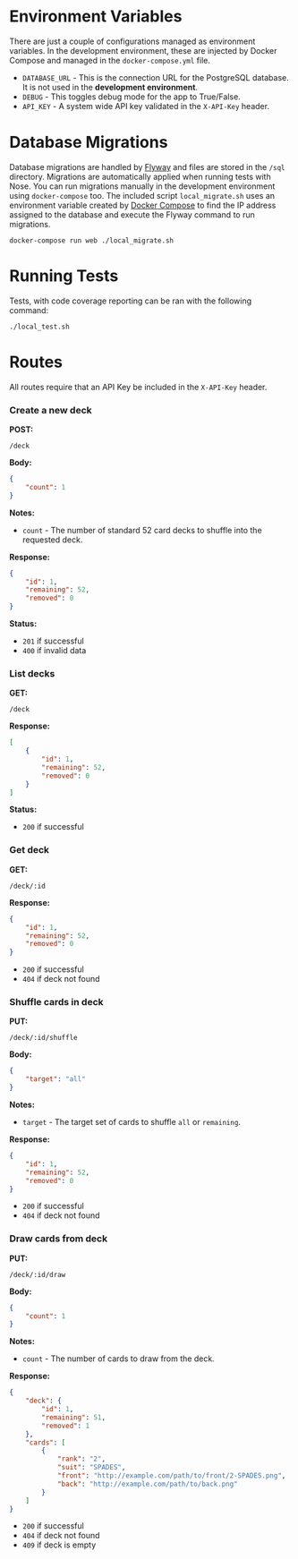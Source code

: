 Environment Variables
====================

There are just a couple of configurations managed as environment variables. In the development environment, these are injected by Docker Compose and managed in the `docker-compose.yml` file.

* `DATABASE_URL` - This is the connection URL for the PostgreSQL database. It is not used in the **development environment**.
* `DEBUG` - This toggles debug mode for the app to True/False.
* `API_KEY` - A system wide API key validated in the `X-API-Key` header.



Database Migrations
====================

Database migrations are handled by [Flyway](http://flywaydb.org/) and files are stored in the `/sql` directory. Migrations are automatically applied when running tests with Nose. You can run migrations manually in the development environment using `docker-compose` too. The included script `local_migrate.sh` uses an environment variable created by [Docker Compose](https://docs.docker.com/compose/env/) to find the IP address assigned to the database and execute the Flyway command to run migrations.

```
docker-compose run web ./local_migrate.sh
```



Running Tests
====================

Tests, with code coverage reporting can be ran with the following command:
```
./local_test.sh
```



Routes
====================

All routes require that an API Key be included in the `X-API-Key` header.



### Create a new deck

**POST:**
```
/deck
```

**Body:**
```json
{
    "count": 1
}
```

**Notes:**

* `count` - The number of standard 52 card decks to shuffle into the requested deck.

**Response:**
```json
{
    "id": 1,
    "remaining": 52,
    "removed": 0
}
```

**Status:**

* `201` if successful
* `400` if invalid data



### List decks

**GET:**
```
/deck
```

**Response:**
```json
[
    {
        "id": 1,
        "remaining": 52,
        "removed": 0
    }
]
```

**Status:**

* `200` if successful



### Get deck

**GET:**
```
/deck/:id
```

**Response:**
```json
{
    "id": 1,
    "remaining": 52,
    "removed": 0
}
```

* `200` if successful
* `404` if deck not found



### Shuffle cards in deck

**PUT:**
```
/deck/:id/shuffle
```

**Body:**
```json
{
    "target": "all"
}
```

**Notes:**

* `target` - The target set of cards to shuffle `all` or `remaining`.

**Response:**
```json
{
    "id": 1,
    "remaining": 52,
    "removed": 0
}
```

* `200` if successful
* `404` if deck not found



### Draw cards from deck

**PUT:**
```
/deck/:id/draw
```

**Body:**
```json
{
    "count": 1
}
```

**Notes:**

* `count` - The number of cards to draw from the deck.

**Response:**
```json
{
    "deck": {
        "id": 1,
        "remaining": 51,
        "removed": 1
    },
    "cards": [
        {
            "rank": "2",
            "suit": "SPADES",
            "front": "http://example.com/path/to/front/2-SPADES.png",
            "back": "http://example.com/path/to/back.png"
        }
    ]
}
```

* `200` if successful
* `404` if deck not found
* `409` if deck is empty
